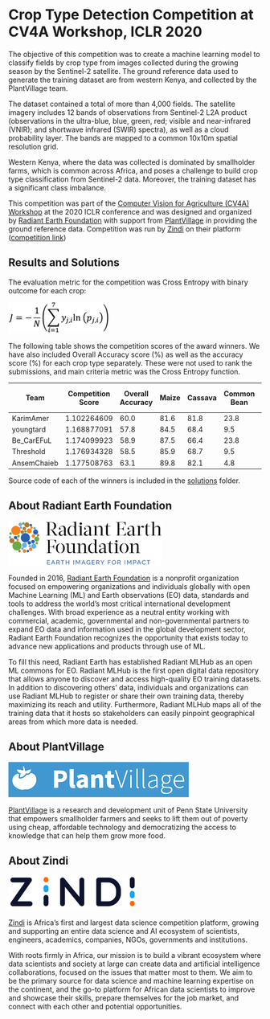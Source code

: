# Crop Type Detection Competition at CV4A Workshop, ICLR 2020


The objective of this competition was to create a machine learning model to classify fields by crop type from images collected during the growing season by the Sentinel-2 satellite. The ground reference data used to generate the training dataset are from  western Kenya, and collected by the PlantVillage team.

The dataset contained a total of more than 4,000 fields. The satellite imagery includes 12 bands of observations from Sentinel-2 L2A product (observations in the ultra-blue, blue, green, red; visible and near-infrared (VNIR); and shortwave infrared (SWIR) spectra), as well as a cloud probability layer. The bands are mapped to a common 10x10m spatial resolution grid.

Western Kenya, where the data was collected is dominated by smallholder farms, which is common across Africa, and poses a challenge to build crop type classification from Sentinel-2 data. Moreover, the training dataset has a significant class imbalance.

This competition was part of the [Computer Vision for Agriculture (CV4A) Workshop](https://www.cv4gc.org/cv4a2020/) at the 2020 ICLR conference and was designed and organized by [Radiant Earth Foundation](www.radiant.earth) with support from [PlantVillage](plantvillage.psu.edu) in providing the ground reference data. Competition was run by [Zindi](https://zindi.africa/) on their platform ([competition link](https://zindi.africa/competitions/iclr-workshop-challenge-2-radiant-earth-computer-vision-for-crop-recognition/data))


## Results and Solutions

The evaluation metric for the competition was Cross Entropy with binary outcome for each crop:

![cost function](/_figures/cost_function.png)

The following table shows the competition scores of the award winners. We have also included Overall Accuracy score (%) as well as the accuracy score (%) for each crop type separately. These were not used to rank the submissions, and main criteria metric was the Cross Entropy function.  


|Team 	| Competition Score 	| Overall Accuracy 	| Maize| Cassava| Common Bean| Maize & Common Bean (intercropping)| Maize & Cassava (intercropping)| Maize & Soybean (intercropping)| Cassava & Common Bean (intercropping)|
|-------|-----------------------|-------------------|-------|-------|-------|-------|-------|-------|-------|
|KarimAmer 	| 1.102264609 		| 60.0 | 81.6 | 81.8 | 23.8 | 16.3 | 0.0 | 0.0| 0.0|
|youngtard 	| 1.168877091 		| 57.8 | 84.5 | 68.4 | 9.5 | 14.8 | 2.7 | 3.0 | 8.8|
|Be_CarEFuL 	| 1.174099923 	| 58.9 | 87.5 | 66.4 | 23.8 | 14.8 | 2.7 | 0.0 | 8.8|
|Threshold 	| 1.176934328 		| 58.5 | 85.9 | 68.7 | 9.5 | 15.8 | 0.0 | 3.0 | 8.8|
|AnsemChaieb 	| 1.177508763 	| 63.1 | 89.8 | 82.1 | 4.8 | 14.8 | 1.4 | 1.5 | 2.9|


Source code of each of the winners is included in the [solutions](/solutions/) folder. 


## About Radiant Earth Foundation

<img src="/_figures/radiantearth.png" width="305" height="88">

Founded in 2016, [Radiant Earth Foundation](www.radiant.earth) is a nonprofit organization focused on empowering organizations and individuals globally with open Machine Learning (ML) and Earth observations (EO) data, standards and tools to address the world’s most critical international development challenges. With broad experience as a neutral entity working with commercial, academic, governmental and non-governmental partners to expand EO data and information used in the global development sector, Radiant Earth Foundation recognizes the opportunity that exists today to advance new applications and products through use of ML.

To fill this need, Radiant Earth has established Radiant MLHub as an open ML commons for EO. Radiant MLHub is the first open digital data repository that allows anyone to discover and access high-quality EO training datasets. In addition to discovering others’ data, individuals and organizations can use Radiant MLHub to register or share their own training data, thereby maximizing its reach and utility. Furthermore, Radiant MLHub maps all of the training data that it hosts so stakeholders can easily pinpoint geographical areas from which more data is needed.


## About PlantVillage

![PlantVillage Logo](/_figures/plantvillage.png)

[PlantVillage](plantvillage.psu.edu) is a research and development unit of Penn State University that empowers smallholder farmers and seeks to lift them out of poverty using cheap, affordable technology and democratizing the access to knowledge that can help them grow more food.

## About Zindi

![Zindi Logo](/_figures/zindi.png)


[Zindi](https://zindi.africa/) is Africa’s first and largest data science competition platform, growing and supporting an entire data science and AI ecosystem of scientists, engineers, academics, companies, NGOs, governments and institutions.

With roots firmly in Africa, our mission is to build a vibrant ecosystem where data scientists and society at large can create data and artificial intelligence collaborations, focused on the issues that matter most to them. We aim to be the primary source for data science and machine learning expertise on the continent, and the go-to platform for African data scientists to improve and showcase their skills, prepare themselves for the job market, and connect with each other and potential opportunities.